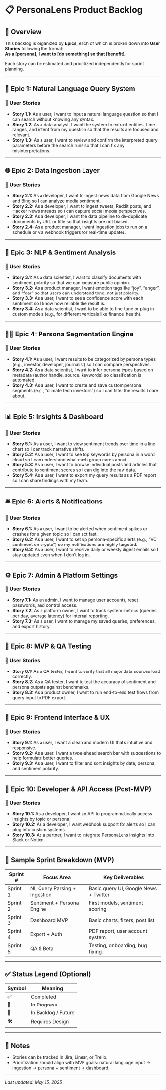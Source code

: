 # 📋 PersonaLens Product Backlog

## 🔱 Overview

This backlog is organized by **Epics**, each of which is broken down into **User Stories** following the format:  
**As a [persona], I want to [do something] so that [benefit].**

Each story can be estimated and prioritized independently for sprint planning.

---

## 🧭 Epic 1: Natural Language Query System

### 🧩 User Stories

- **Story 1.1:** As a user, I want to input a natural language question so that I can search without knowing any syntax.
- **Story 1.2:** As a data analyst, I want the system to extract entities, time ranges, and intent from my question so that the results are focused and relevant.
- **Story 1.3:** As a user, I want to review and confirm the interpreted query parameters before the search runs so that I can fix any misinterpretations.

---

## 🌐 Epic 2: Data Ingestion Layer

### 🧩 User Stories

- **Story 2.1:** As a developer, I want to ingest news data from Google News and Bing so I can analyze media sentiment.
- **Story 2.2:** As a developer, I want to ingest tweets, Reddit posts, and Hacker News threads so I can capture social media perspectives.
- **Story 2.3:** As a developer, I want the data pipeline to de-duplicate documents by URL or title so that insights are not biased.
- **Story 2.4:** As a product manager, I want ingestion jobs to run on a schedule or via webhook triggers for real-time updates.

---

## 🧠 Epic 3: NLP & Sentiment Analysis

### 🧩 User Stories

- **Story 3.1:** As a data scientist, I want to classify documents with sentiment polarity so that we can measure public opinion.
- **Story 3.2:** As a product manager, I want emotion tags like “joy”, “anger”, and “fear” so that users can understand tone, not just polarity.
- **Story 3.3:** As a user, I want to see a confidence score with each sentiment so I know how reliable the result is.
- **Story 3.4:** As a data scientist, I want to be able to fine-tune or plug in custom models (e.g., for different verticals like finance, health).

---

## 🧑‍🎓 Epic 4: Persona Segmentation Engine

### 🧩 User Stories

- **Story 4.1:** As a user, I want results to be categorized by persona types (e.g., investor, developer, journalist) so I can compare perspectives.
- **Story 4.2:** As a data scientist, I want to infer persona types based on metadata (author handle, source, keywords) so classification is automated.
- **Story 4.3:** As a user, I want to create and save custom persona segments (e.g., “climate tech investors”) so I can filter the results I care about.

---

## 📊 Epic 5: Insights & Dashboard

### 🧩 User Stories

- **Story 5.1:** As a user, I want to view sentiment trends over time in a line chart so I can track narrative shifts.
- **Story 5.2:** As a user, I want to see top keywords by persona in a word cloud so I can understand what each group cares about.
- **Story 5.3:** As a user, I want to browse individual posts and articles that contribute to sentiment scores so I can dig into the raw data.
- **Story 5.4:** As a user, I want to export my query results as a PDF report so I can share findings with my team.

---

## 🛎 Epic 6: Alerts & Notifications

### 🧩 User Stories

- **Story 6.1:** As a user, I want to be alerted when sentiment spikes or crashes for a given topic so I can act fast.
- **Story 6.2:** As a user, I want to set up persona-specific alerts (e.g., “VC sentiment on crypto”) so my notifications are highly targeted.
- **Story 6.3:** As a user, I want to receive daily or weekly digest emails so I stay updated even when I don’t log in.

---

## ⚙️ Epic 7: Admin & Platform Settings

### 🧩 User Stories

- **Story 7.1:** As an admin, I want to manage user accounts, reset passwords, and control access.
- **Story 7.2:** As a platform owner, I want to track system metrics (queries per day, average latency) for internal reporting.
- **Story 7.3:** As a user, I want to manage my saved queries, preferences, and export history.

---

## 🧪 Epic 8: MVP & QA Testing

### 🧩 User Stories

- **Story 8.1:** As a QA tester, I want to verify that all major data sources load correctly.
- **Story 8.2:** As a QA tester, I want to test the accuracy of sentiment and persona outputs against benchmarks.
- **Story 8.3:** As a product owner, I want to run end-to-end test flows from query input to PDF export.

---

## 📐 Epic 9: Frontend Interface & UX

### 🧩 User Stories

- **Story 9.1:** As a user, I want a clean and modern UI that’s intuitive and responsive.
- **Story 9.2:** As a user, I want a type-ahead search bar with suggestions to help formulate better queries.
- **Story 9.3:** As a user, I want to filter and sort insights by date, persona, and sentiment polarity.

---

## 🧩 Epic 10: Developer & API Access (Post-MVP)

### 🧩 User Stories

- **Story 10.1:** As a developer, I want an API to programmatically access insights by topic or persona.
- **Story 10.2:** As a developer, I want webhook support for alerts so I can plug into custom systems.
- **Story 10.3:** As a partner, I want to integrate PersonaLens insights into Slack or Notion.

---

## 📅 Sample Sprint Breakdown (MVP)

| Sprint # | Focus Area                       | Key Deliverables                         |
|----------|----------------------------------|------------------------------------------|
| Sprint 1 | NL Query Parsing + Ingestion     | Basic query UI, Google News + Twitter    |
| Sprint 2 | Sentiment + Persona Engine       | First models, sentiment scoring           |
| Sprint 3 | Dashboard MVP                    | Basic charts, filters, post list          |
| Sprint 4 | Export + Auth                    | PDF report, user account system           |
| Sprint 5 | QA & Beta                        | Testing, onboarding, bug fixing           |

---

## ✅ Status Legend (Optional)

| Symbol | Meaning           |
|--------|--------------------|
| ✅     | Completed           |
| 🚧     | In Progress         |
| 🧩     | In Backlog / Future |
| 🛠     | Requires Design     |

---

## 📌 Notes

- Stories can be tracked in Jira, Linear, or Trello.
- Prioritization should align with MVP goals: natural language input → ingestion → persona + sentiment → dashboard.

---

_Last updated: May 15, 2025_
